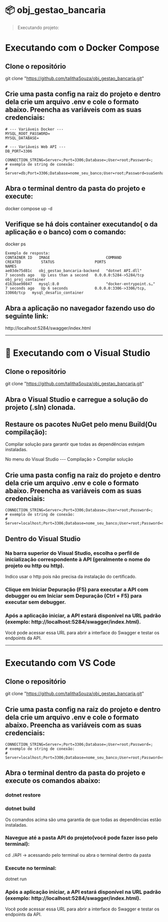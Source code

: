# 📦 obj_gestao_bancaria

> Executando projeto:

# Executando com o Docker Compose

## Clone o repositório
git clone "https://github.com/talithaSouza/obj_gestao_bancaria.git"

## Crie uma pasta **config** na raiz do projeto e dentro dela crie um arquivo **.env** e cole o formato abaixo. Preencha as variáveis com as suas credenciais:

```env
# --- Variáveis Docker ---
MYSQL_ROOT_PASSWORD=
MYSQL_DATABASE=

# --- Variáveis Web API ---
DB_PORT=3306

CONNECTION_STRING=Server=;Port=3306;Database=;User=root;Password=;
# exemplo de string de conexão:
# Server=db;Port=3306;Database=nome_seu_banco;User=root;Password=suaSenha123!;
```

## Abra o terminal dentro da pasta do projeto e execute:
docker compose up -d

## Verifique se há dois container executando( o da aplicação e o banco) com o comando:
docker ps

```
Exemplo de resposta:
CONTAINER ID   IMAGE                         COMMAND                  CREATED         STATUS                  PORTS                               NAMES
ae03de75d81c   obj_gestao_bancaria-backend   "dotnet API.dll"         7 seconds ago   Up Less than a second   0.0.0.0:5284->5284/tcp              obj_proj_container
d163bae90847   mysql:8.0                     "docker-entrypoint.s…"   7 seconds ago   Up 6 seconds            0.0.0.0:3306->3306/tcp, 33060/tcp   mysql_desafio_container
```

## Abra a aplicação no navegador fazendo uso do seguinte link:
http://localhost:5284/swagger/index.html

----------------------

# 🚀 Executando com o Visual Studio

## Clone o repositório
git clone "https://github.com/talithaSouza/obj_gestao_bancaria.git"

## Abra o Visual Studio e carregue a solução do projeto (.sln) clonada.

## Restaure os pacotes NuGet pelo menu Build(Ou compilação):
Compilar solução para garantir que todas as dependências estejam instaladas.

No menu do Visual Studio --- Compilação > Compilar solução

## Crie uma pasta **config** na raiz do projeto e dentro dela crie um arquivo **.env** e cole o formato abaixo. Preencha as variáveis com as suas credenciais:

```env
CONNECTION_STRING=Server=;Port=3306;Database=;User=root;Password=;
# exemplo de string de conexão:
# Server=localhost;Port=3306;Database=nome_seu_banco;User=root;Password=suaSenha123!;
```

## Dentro do Visual Studio

### Na barra superior do Visual Studio, escolha o perfil de inicialização correspondente à API (geralmente o nome do projeto ou http ou http). 
Indico usar o http pois não precisa da instalação do certificado.

### Clique em Iniciar Depuração (F5) para executar a API com debugger ou em Iniciar sem Depuração (Ctrl + F5) para executar sem debugger.

### Após a aplicação iniciar, a API estará disponível na URL padrão (exemplo: http://localhost:5284/swagger/index.html).
Você pode acessar essa URL para abrir a interface do Swagger e testar os endpoints da API.

----------------------

# Executando com VS Code

## Clone o repositório
git clone "https://github.com/talithaSouza/obj_gestao_bancaria.git"

## Crie uma pasta **config** na raiz do projeto e dentro dela crie um arquivo **.env** e cole o formato abaixo. Preencha as variáveis com as suas credenciais:

```env
CONNECTION_STRING=Server=;Port=3306;Database=;User=root;Password=;
# exemplo de string de conexão:
# Server=localhost;Port=3306;Database=nome_seu_banco;User=root;Password=suaSenha123!;
```

## Abra o terminal dentro da pasta do projeto e execute os comandos abaixo:

### dotnet restore
### dotnet build
Os comandos acima são uma garantia de que todas as dependências estão instaladas.

### Navegue até a pasta API do projeto(você pode fazer isso pelo terminal):
cd ./API -> acessando pelo terminal ou abra o terminal dentro da pasta

### Execute no terminal:
dotnet run

### Após a aplicação iniciar, a API estará disponível na URL padrão (exemplo: http://localhost:5284/swagger/index.html).
Você pode acessar essa URL para abrir a interface do Swagger e testar os endpoints da API.




